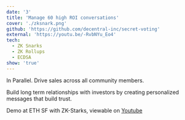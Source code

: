 ```yaml
---
date: '3'
title: 'Manage 60 high ROI conversations'
cover: './zksnark.png'
github: 'https://github.com/decentral-inc/secret-voting'
external: 'https://youtu.be/-RvbNYu_Eo4'
tech:
  - ZK Snarks
  - ZK Rollups
  - ECDSA
show: 'true'
---
```


In Parallel. Drive sales across all community members.

Build long term relationships with investors by creating personalized messages that build trust.

Demo at ETH SF with ZK-Starks, viewable on [Youtube](https://youtu.be/-RvbNYu_Eo4)
